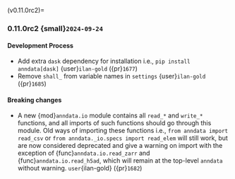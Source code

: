 (v0.11.0rc2)=
### 0.11.0rc2 {small}`2024-09-24`

#### Development Process

- Add extra `dask` dependency for installation i.e., `pip install anndata[dask]` {user}`ilan-gold` ({pr}`1677`)
- Remove `shall_` from variable names in `settings` {user}`ilan-gold` ({pr}`1685`)

#### Breaking changes

- A new {mod}`anndata.io` module contains all `read_*` and `write_*` functions, and all imports of such functions should go through this module.
Old ways of importing these functions i.e., `from anndata import read_csv` or `from anndata._io.specs import read_elem` will still work, but are now considered deprecated and give a warning on import with the exception of {func}`anndata.io.read_zarr` and {func}`anndata.io.read_h5ad`, which will remain at the top-level `anndata` without warning.  `user`{ilan-gold} ({pr}`1682`)
